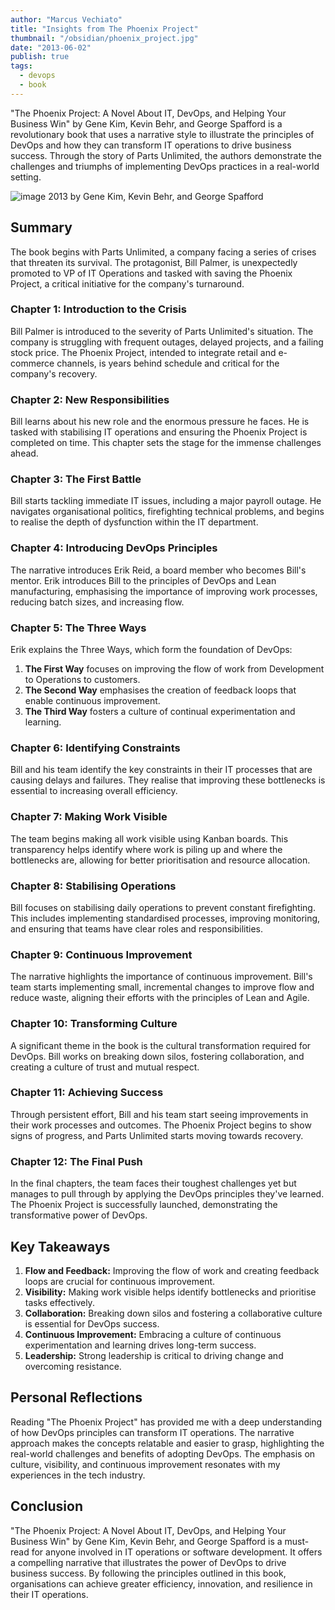 ```yaml
---
author: "Marcus Vechiato"
title: "Insights from The Phoenix Project"
thumbnail: "/obsidian/phoenix_project.jpg"
date: "2013-06-02"
publish: true
tags: 
  - devops
  - book
--- 
```



"The Phoenix Project: A Novel About IT, DevOps, and Helping Your Business Win" by Gene Kim, Kevin Behr, and George Spafford is a revolutionary book that uses a narrative style to illustrate the principles of DevOps and how they can transform IT operations to drive business success. Through the story of Parts Unlimited, the authors demonstrate the challenges and triumphs of implementing DevOps practices in a real-world setting.

![image](/obsidian/phoenix_project.jpg)
2013 by Gene Kim, Kevin Behr, and George Spafford

## **Summary**

The book begins with Parts Unlimited, a company facing a series of crises that threaten its survival. The protagonist, Bill Palmer, is unexpectedly promoted to VP of IT Operations and tasked with saving the Phoenix Project, a critical initiative for the company's turnaround.

### **Chapter 1: Introduction to the Crisis**

Bill Palmer is introduced to the severity of Parts Unlimited's situation. The company is struggling with frequent outages, delayed projects, and a failing stock price. The Phoenix Project, intended to integrate retail and e-commerce channels, is years behind schedule and critical for the company's recovery.

### **Chapter 2: New Responsibilities**

Bill learns about his new role and the enormous pressure he faces. He is tasked with stabilising IT operations and ensuring the Phoenix Project is completed on time. This chapter sets the stage for the immense challenges ahead.

### **Chapter 3: The First Battle**

Bill starts tackling immediate IT issues, including a major payroll outage. He navigates organisational politics, firefighting technical problems, and begins to realise the depth of dysfunction within the IT department.

### **Chapter 4: Introducing DevOps Principles**

The narrative introduces Erik Reid, a board member who becomes Bill's mentor. Erik introduces Bill to the principles of DevOps and Lean manufacturing, emphasising the importance of improving work processes, reducing batch sizes, and increasing flow.

### **Chapter 5: The Three Ways**

Erik explains the Three Ways, which form the foundation of DevOps:

1. **The First Way** focuses on improving the flow of work from Development to Operations to customers.
2. **The Second Way** emphasises the creation of feedback loops that enable continuous improvement.
3. **The Third Way** fosters a culture of continual experimentation and learning.

### **Chapter 6: Identifying Constraints**

Bill and his team identify the key constraints in their IT processes that are causing delays and failures. They realise that improving these bottlenecks is essential to increasing overall efficiency.

### **Chapter 7: Making Work Visible**

The team begins making all work visible using Kanban boards. This transparency helps identify where work is piling up and where the bottlenecks are, allowing for better prioritisation and resource allocation.

### **Chapter 8: Stabilising Operations**

Bill focuses on stabilising daily operations to prevent constant firefighting. This includes implementing standardised processes, improving monitoring, and ensuring that teams have clear roles and responsibilities.

### **Chapter 9: Continuous Improvement**

The narrative highlights the importance of continuous improvement. Bill's team starts implementing small, incremental changes to improve flow and reduce waste, aligning their efforts with the principles of Lean and Agile.

### **Chapter 10: Transforming Culture**

A significant theme in the book is the cultural transformation required for DevOps. Bill works on breaking down silos, fostering collaboration, and creating a culture of trust and mutual respect.

### **Chapter 11: Achieving Success**

Through persistent effort, Bill and his team start seeing improvements in their work processes and outcomes. The Phoenix Project begins to show signs of progress, and Parts Unlimited starts moving towards recovery.

### **Chapter 12: The Final Push**

In the final chapters, the team faces their toughest challenges yet but manages to pull through by applying the DevOps principles they've learned. The Phoenix Project is successfully launched, demonstrating the transformative power of DevOps.

## **Key Takeaways**

1. **Flow and Feedback:** Improving the flow of work and creating feedback loops are crucial for continuous improvement.
2. **Visibility:** Making work visible helps identify bottlenecks and prioritise tasks effectively.
3. **Collaboration:** Breaking down silos and fostering a collaborative culture is essential for DevOps success.
4. **Continuous Improvement:** Embracing a culture of continuous experimentation and learning drives long-term success.
5. **Leadership:** Strong leadership is critical to driving change and overcoming resistance.

## **Personal Reflections**

Reading "The Phoenix Project" has provided me with a deep understanding of how DevOps principles can transform IT operations. The narrative approach makes the concepts relatable and easier to grasp, highlighting the real-world challenges and benefits of adopting DevOps. The emphasis on culture, visibility, and continuous improvement resonates with my experiences in the tech industry.

## **Conclusion**

"The Phoenix Project: A Novel About IT, DevOps, and Helping Your Business Win" by Gene Kim, Kevin Behr, and George Spafford is a must-read for anyone involved in IT operations or software development. It offers a compelling narrative that illustrates the power of DevOps to drive business success. By following the principles outlined in this book, organisations can achieve greater efficiency, innovation, and resilience in their IT operations.

